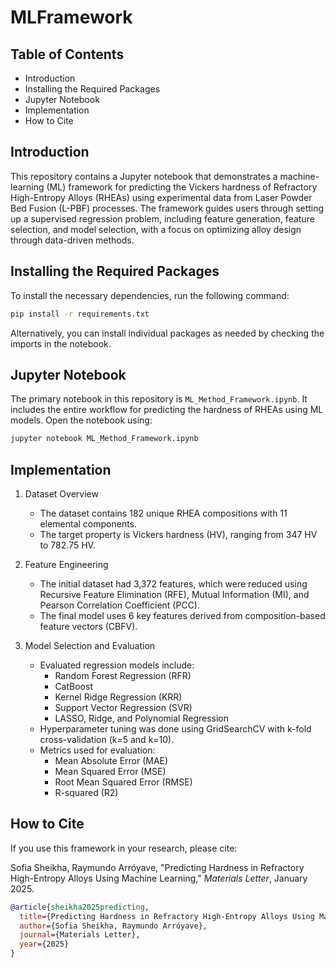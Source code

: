 # MLFramework

## Table of Contents
- Introduction
- Installing the Required Packages
- Jupyter Notebook
- Implementation
- How to Cite

## Introduction

This repository contains a Jupyter notebook that demonstrates a machine-learning (ML) framework for predicting the Vickers hardness of Refractory High-Entropy Alloys (RHEAs) using experimental data from Laser Powder Bed Fusion (L-PBF) processes. The framework guides users through setting up a supervised regression problem, including feature generation, feature selection, and model selection, with a focus on optimizing alloy design through data-driven methods. 

## Installing the Required Packages

To install the necessary dependencies, run the following command:

```bash
pip install -r requirements.txt
```

Alternatively, you can install individual packages as needed by checking the imports in the notebook.

## Jupyter Notebook

The primary notebook in this repository is `ML_Method_Framework.ipynb`. It includes the entire workflow for predicting the hardness of RHEAs using ML models. Open the notebook using:

```bash
jupyter notebook ML_Method_Framework.ipynb
```

## Implementation

1. Dataset Overview
   - The dataset contains 182 unique RHEA compositions with 11 elemental components.
   - The target property is Vickers hardness (HV), ranging from 347 HV to 782.75 HV.

2. Feature Engineering
   - The initial dataset had 3,372 features, which were reduced using Recursive Feature Elimination (RFE), Mutual Information (MI), and Pearson Correlation Coefficient (PCC).
   - The final model uses 6 key features derived from composition-based feature vectors (CBFV).

3. Model Selection and Evaluation
   - Evaluated regression models include:
     - Random Forest Regression (RFR)
     - CatBoost
     - Kernel Ridge Regression (KRR)
     - Support Vector Regression (SVR)
     - LASSO, Ridge, and Polynomial Regression
   - Hyperparameter tuning was done using GridSearchCV with k-fold cross-validation (k=5 and k=10).
   - Metrics used for evaluation:
     - Mean Absolute Error (MAE)
     - Mean Squared Error (MSE)
     - Root Mean Squared Error (RMSE)
     - R-squared (R2)

## How to Cite

If you use this framework in your research, please cite:

Sofia Sheikha, Raymundo Arróyave, "Predicting Hardness in Refractory High-Entropy Alloys Using Machine Learning," *Materials Letter*, January 2025.

```bibtex
@article{sheikha2025predicting,
  title={Predicting Hardness in Refractory High-Entropy Alloys Using Machine Learning},
  author={Sofia Sheikha, Raymundo Arróyave},
  journal={Materials Letter},
  year={2025}
}
```
